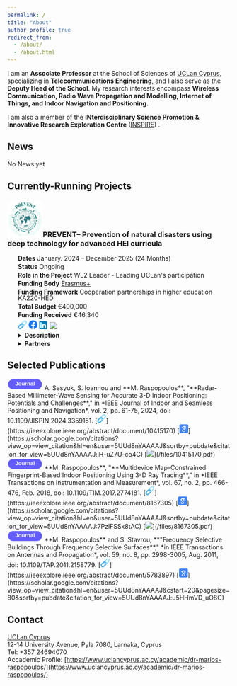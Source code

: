 ```yaml
---
permalink: /
title: "About"
author_profile: true
redirect_from: 
  - /about/
  - /about.html
---
```




I am an **Associate Professor** at the School of Sciences of [UCLan Cyprus](https://www.uclancyprus.ac.cy/), specializing in **Telecommunications Engineering**, and I also serve as the **Deputy Head of the School**. My research interests encompass **Wireless Communication, Radio Wave Propagation and Modelling, Internet of Things, and Indoor Navigation and Positioning**.

I am also a member of the **INterdisciplinary Science Promotion &
Innovative Research Exploration Centre** ([INSPIRE](http://inspirecenter.org/)) . 

News
---
No News yet

Currently-Running Projects
---
<style>
  ul {
    list-style-type: none;
    padding: 80;
    margin: 0;
    line-height: 1.0;   
        font-size: 14px; }
  li {
    font-size: 14px; 
    margin-bottom: 5px; 
  }
  
  
table {
    border-collapse: collapse;
    border: none; 
  }
  td {
    border: none;
    padding: 10px; 
  }
</style>
### <img src="/images/preventProjectLogo.png" width="80" >PREVENT– Prevention of natural disasters using deep technology for advanced HEI curricula
<ul>
    <li><b>Dates</b> January. 2024 – December 2025 (24 Months)</li>
    <li><b>Status</b> Ongoing </li>
    <li><b>Role in the Project</b> WL2 Leader - Leading UCLan's participation </li>
    <li><b>Funding Body</b> <a href="https://erasmus-plus.ec.europa.eu/programme-guide/part-b/key-action-2">Erasmus+</a></li>
    <li><b>Funding Framework</b> Cooperation partnerships in higher education KA220-HED</li>
    <li><b>Total Budget</b> €400,000</li>
    <li><b>Funding Received</b> €46,340 </li>
    <li>
        <a href="https://prevent-project.com/"><img src="/images/link_icon.png" width="20" ></a>
        <a href="https://www.facebook.com/profile.php?id=61556124141720"><img src="/images/facebook_icon.png" width="20" ></a>
        <a href="https://www.linkedin.com/company/prevent2024/"><img src="/images/linkedin_icon.png" width="20" ></a>
        <a href="/files/PreventFlyer.pdf"><img src="/images/pdf_link_icon.ico" width="20" ></a>
        </li>
    <li><details><summary><b>Description</b></summary><br><i>The project aims to promote environmental sustainability and digital education among universities by raising awareness about environmental issues and climate change and how PLCs, robotics, and drones can eliminate the challenges related to natural disasters.</i></details>
    </li>
    <li><details><summary><b>Partners</b></summary><br><i><b>Halmstad University (SWE) -coordinator </b>, UCLan Cyprus (CY), Citizens in Power (CY), University of Patras (GR), University of West Macedonia (GR), Helix-Connect (RO), University of Vigo (ESP)</i></details>
    </li>
</ul>


Selected Publications
---
<img src="/images/journal_icon.png" width="80" >
A. Sesyuk, S. Ioannou and **M. Raspopoulos**, "**Radar-Based Millimeter-Wave Sensing for Accurate 3-D Indoor Positioning: Potentials and Challenges**," in *IEEE Journal of Indoor and Seamless Positioning and Navigation*, vol. 2, pp. 61-75, 2024, doi: 10.1109/JISPIN.2024.3359151.
[<img src="/images/link_icon.png" width="20" >](https://ieeexplore.ieee.org/abstract/document/10415170)
[<img src="/images/googlescholar_icon.png" width="20" >](https://scholar.google.com/citations?view_op=view_citation&hl=en&user=5UUd8nYAAAAJ&sortby=pubdate&citation_for_view=5UUd8nYAAAAJ:iH-uZ7U-co4C)
[<img src="/images/pdf_link_icon.ico" width="20" >](/files/10415170.pdf)

<img src="/images/journal_icon.png" width="80" >
**M. Raspopoulos**, "**Multidevice Map-Constrained Fingerprint-Based Indoor Positioning Using 3-D Ray Tracing**," in *IEEE Transactions on Instrumentation and Measurement*, vol. 67, no. 2, pp. 466-476, Feb. 2018, doi: 10.1109/TIM.2017.2774181.
[<img src="/images/link_icon.png" width="20" >](https://ieeexplore.ieee.org/abstract/document/8167305)
[<img src="/images/googlescholar_icon.png" width="20" >](https://scholar.google.com/citations?view_op=view_citation&hl=en&user=5UUd8nYAAAAJ&sortby=pubdate&citation_for_view=5UUd8nYAAAAJ:7PzlFSSx8tAC)
[<img src="/images/pdf_link_icon.ico" width="20" >](/files/8167305.pdf)

<img src="/images/journal_icon.png" width="80" >
**M. Raspopoulos** and S. Stavrou, **"Frequency Selective Buildings Through Frequency Selective Surfaces**," *in IEEE Transactions on Antennas and Propagation*, vol. 59, no. 8, pp. 2998-3005, Aug. 2011, doi: 10.1109/TAP.2011.2158779.
[<img src="/images/link_icon.png" width="20" >](https://ieeexplore.ieee.org/abstract/document/5783897)
[<img src="/images/googlescholar_icon.png" width="20" >](https://scholar.google.com/citations?view_op=view_citation&hl=en&user=5UUd8nYAAAAJ&cstart=20&pagesize=80&sortby=pubdate&citation_for_view=5UUd8nYAAAAJ:u5HHmVD_uO8C)

Contact
------
[UCLan Cyprus](https://www.uclancyprus.ac.cy/)  
12-14 University Avenue, Pyla 7080, Larnaka, Cyprus  
Tel: +357 24694070  
Accademic Profile: [https://www.uclancyprus.ac.cy/academic/dr-marios-raspopoulos/](https://www.uclancyprus.ac.cy/academic/dr-marios-raspopoulos/)

